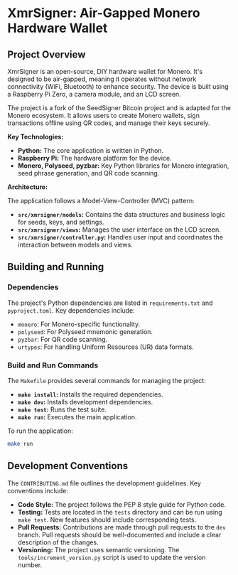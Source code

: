 # XmrSigner: Air-Gapped Monero Hardware Wallet

## Project Overview

XmrSigner is an open-source, DIY hardware wallet for Monero. It's designed to be air-gapped, meaning it operates without network connectivity (WiFi, Bluetooth) to enhance security. The device is built using a Raspberry Pi Zero, a camera module, and an LCD screen.

The project is a fork of the SeedSigner Bitcoin project and is adapted for the Monero ecosystem. It allows users to create Monero wallets, sign transactions offline using QR codes, and manage their keys securely.

**Key Technologies:**

*   **Python:** The core application is written in Python.
*   **Raspberry Pi:** The hardware platform for the device.
*   **Monero, Polyseed, pyzbar:** Key Python libraries for Monero integration, seed phrase generation, and QR code scanning.

**Architecture:**

The application follows a Model-View-Controller (MVC) pattern:

*   **`src/xmrsigner/models`:** Contains the data structures and business logic for seeds, keys, and settings.
*   **`src/xmrsigner/views`:** Manages the user interface on the LCD screen.
*   **`src/xmrsigner/controller.py`:** Handles user input and coordinates the interaction between models and views.

## Building and Running

### Dependencies

The project's Python dependencies are listed in `requirements.txt` and `pyproject.toml`. Key dependencies include:

*   `monero`: For Monero-specific functionality.
*   `polyseed`: For Polyseed mnemonic generation.
*   `pyzbar`: For QR code scanning.
*   `urtypes`: For handling Uniform Resources (UR) data formats.

### Build and Run Commands

The `Makefile` provides several commands for managing the project:

*   **`make install`:** Installs the required dependencies.
*   **`make dev`:** Installs development dependencies.
*   **`make test`:** Runs the test suite.
*   **`make run`:** Executes the main application.

To run the application:

```bash
make run
```

## Development Conventions

The `CONTRIBUTING.md` file outlines the development guidelines. Key conventions include:

*   **Code Style:** The project follows the PEP 8 style guide for Python code.
*   **Testing:** Tests are located in the `tests` directory and can be run using `make test`. New features should include corresponding tests.
*   **Pull Requests:** Contributions are made through pull requests to the `dev` branch. Pull requests should be well-documented and include a clear description of the changes.
*   **Versioning:** The project uses semantic versioning. The `tools/increment_version.py` script is used to update the version number.
